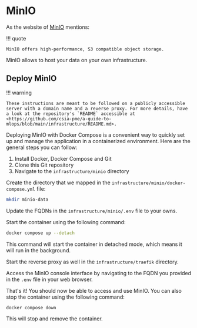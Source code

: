 # MinIO

As the website of [MinIO](https://min.io/) mentions:

!!! quote

	MinIO offers high-performance, S3 compatible object storage.

MinIO allows to host your data on your own infrastructure.

## Deploy MinIO

!!! warning

	These instructions are meant to be followed on a publicly accessible server with a domain name and a reverse proxy. For more details, have a look at the repository's `README` accessible at <https://github.com/csia-pme/a-guide-to-mlops/blob/main/infrastructure/README.md>.

Deploying MinIO with Docker Compose is a convenient way to quickly set up and manage the application in a containerized environment. Here are the general steps you can follow:

1. Install Docker, Docker Compose and Git
2. Clone this Git repository
3. Navigate to the `infrastructure/minio` directory

Create the directory that we mapped in the `infrastructure/minio/docker-compose.yml` file:

```sh title="In a terminal, execute the following command(s)" 
mkdir minio-data
```

Update the FQDNs in the `infrastructure/minio/.env` file to your owns.

Start the container using the following command:

```sh title="In a terminal, execute the following command(s)"
docker compose up --detach
```

This command will start the container in detached mode, which means it will run in the background.

Start the reverse proxy as well in the `infrastructure/traefik` directory.

Access the MinIO console interface by navigating to the FQDN you provided in the `.env` file in your web browser.

That's it! You should now be able to access and use MinIO. You can also stop the container using the following command:

```sh title="In a terminal, execute the following command(s)"
docker compose down
```

This will stop and remove the container.
